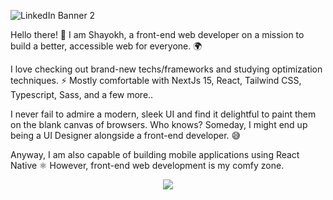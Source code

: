 ![LinkedIn Banner 2](https://github.com/user-attachments/assets/22d17cea-9840-4b43-95a7-0d140c23a7e0)

Hello there! 👋 I am Shayokh, a front-end web developer on a mission to build a better, accessible web for everyone. 🌍

I love checking out brand-new techs/frameworks and studying optimization techniques. ⚡ Mostly comfortable with NextJs 15, React, Tailwind CSS, Typescript, Sass, and a few more..

I never fail to admire a modern, sleek UI and find it delightful to paint them on the blank canvas of browsers. Who knows? Someday, I might end up being a UI Designer alongside a front-end developer. 😅

Anyway, I am also capable of building mobile applications using React Native ⚛️ However, front-end web development is my comfy zone. 

<p align="center">
  <a href="https://skillicons.dev">
    <img src="https://skillicons.dev/icons?i=nextjs,html,css,js,nodejs,npm,git,github,bootstrap,md,jquery," />
  </a>
</p>

